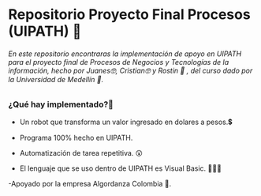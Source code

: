 # Repositorio Proyecto Final Procesos (UIPATH) 🧩
###### En este repositorio encontraras la implementación de apoyo en UIPATH para el proyecto final de Procesos de Negocios y Tecnologías de la información, hecho por Juanes🤓, Cristian🤓 y Rostin 🙂 , del curso dado por la Universidad de Medellín 🏢.
### ¿Qué hay implementado?🤔

- Un robot  que transforma un valor ingresado en dolares a pesos.💲

- Programa 100% hecho en UIPATH.

- Automatización de tarea repetitiva. 😲

- El lenguaje que se uso dentro de UIPATH es Visual Basic. 👨🏻‍💻

-Apoyado por la empresa Algordanza Colombia 💎.







